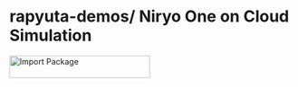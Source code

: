 # rapyuta-demos/ Niryo One on Cloud Simulation




<a href="https://console.rapyuta.io/catalog?uo=1&amp;link=https%3A%2F%2Fraw.githubusercontent.com%2Fwiresurfer%2Frapyuta-demos%2Fmaster%2Frio%2Fpackage.json" target="_blank">
    <img class="pkg-import-btn" src="https://storage.googleapis.com/artifacts.rapyuta.io/images/import-package-button.svg" alt="Import Package" style="width: 248px; height: 40px;">
</a>

